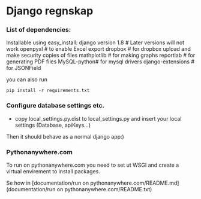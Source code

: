 
Django regnskap
===============

### List of dependencies:

Installable using easy_install:
django version 1.8  # Later versions will not work
openpyxl    # to enable Excel export
dropbox     # for dropbox upload and make security copies of files
mathplotlib # for making graphs
reportlab   # for generating PDF files
MySQL-python# for mysql drivers
django-extensions # for JSONField

you can also run

```
pip install -r requirements.txt
```

### Configure database settings etc.

* copy local_settings.py.dist to local_settings.py and insert your local settings (Database, apiKeys...)

Then it should behave as a normal django app:)

### Pythonanywhere.com

To run on pythonanywhere.com you need to set ut WSGI and create a virtual envirement to install packages.

Se how in [documentation/run on pythonanywhere.com/README.md](documentation/run on pythonanywhere.com/README.txt)


